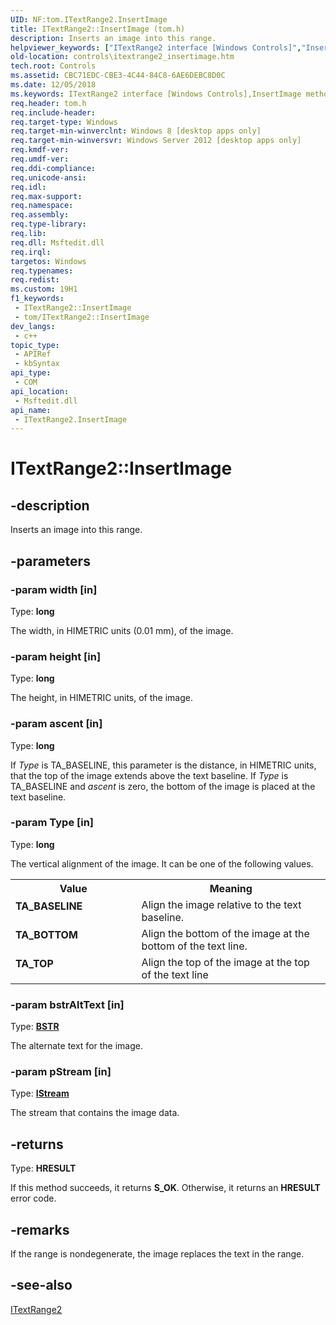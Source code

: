 ```yaml
---
UID: NF:tom.ITextRange2.InsertImage
title: ITextRange2::InsertImage (tom.h)
description: Inserts an image into this range.
helpviewer_keywords: ["ITextRange2 interface [Windows Controls]","InsertImage method","ITextRange2.InsertImage","ITextRange2::InsertImage","InsertImage","InsertImage method [Windows Controls]","InsertImage method [Windows Controls]","ITextRange2 interface","TA_BASELINE","TA_BOTTOM","TA_TOP","controls.itextrange2_insertimage","tom/ITextRange2::InsertImage"]
old-location: controls\itextrange2_insertimage.htm
tech.root: Controls
ms.assetid: CBC71EDC-CBE3-4C44-84C8-6AE6DEBC8D0C
ms.date: 12/05/2018
ms.keywords: ITextRange2 interface [Windows Controls],InsertImage method, ITextRange2.InsertImage, ITextRange2::InsertImage, InsertImage, InsertImage method [Windows Controls], InsertImage method [Windows Controls],ITextRange2 interface, TA_BASELINE, TA_BOTTOM, TA_TOP, controls.itextrange2_insertimage, tom/ITextRange2::InsertImage
req.header: tom.h
req.include-header: 
req.target-type: Windows
req.target-min-winverclnt: Windows 8 [desktop apps only]
req.target-min-winversvr: Windows Server 2012 [desktop apps only]
req.kmdf-ver: 
req.umdf-ver: 
req.ddi-compliance: 
req.unicode-ansi: 
req.idl: 
req.max-support: 
req.namespace: 
req.assembly: 
req.type-library: 
req.lib: 
req.dll: Msftedit.dll
req.irql: 
targetos: Windows
req.typenames: 
req.redist: 
ms.custom: 19H1
f1_keywords:
 - ITextRange2::InsertImage
 - tom/ITextRange2::InsertImage
dev_langs:
 - c++
topic_type:
 - APIRef
 - kbSyntax
api_type:
 - COM
api_location:
 - Msftedit.dll
api_name:
 - ITextRange2.InsertImage
---
```


# ITextRange2::InsertImage


## -description

Inserts an image into this range.

## -parameters

### -param width [in]

Type: <b>long</b>

The width, in HIMETRIC units (0.01 mm), of the image.

### -param height [in]

Type: <b>long</b>

The height, in HIMETRIC units, of the image.

### -param ascent [in]

Type: <b>long</b>

If <i>Type</i> is TA_BASELINE, this parameter is the distance, in HIMETRIC units, that the top of the image extends above the text baseline. If <i>Type</i> is TA_BASELINE and <i>ascent</i> is zero, the bottom of the image is placed at the text baseline.

### -param Type [in]

Type: <b>long</b>

The vertical alignment of the image. It can be one of the following values.

<table>
<tr>
<th>Value</th>
<th>Meaning</th>
</tr>
<tr>
<td width="40%"><a id="TA_BASELINE"></a><a id="ta_baseline"></a><dl>
<dt><b>TA_BASELINE</b></dt>
</dl>
</td>
<td width="60%">
Align the image relative to the text baseline. 

</td>
</tr>
<tr>
<td width="40%"><a id="TA_BOTTOM"></a><a id="ta_bottom"></a><dl>
<dt><b>TA_BOTTOM</b></dt>
</dl>
</td>
<td width="60%">
Align the bottom of the image at the bottom of the text line. 

</td>
</tr>
<tr>
<td width="40%"><a id="TA_TOP"></a><a id="ta_top"></a><dl>
<dt><b>TA_TOP</b></dt>
</dl>
</td>
<td width="60%">
Align the top of the image at the top of the text line

</td>
</tr>
</table>

### -param bstrAltText [in]

Type: <b><a href="https://docs.microsoft.com/previous-versions/windows/desktop/automat/bstr">BSTR</a></b>

The alternate text for the image.

### -param pStream [in]

Type: <b><a href="https://docs.microsoft.com/windows/desktop/api/objidl/nn-objidl-istream">IStream</a></b>

The stream that contains the image data.

## -returns

Type: <b>HRESULT</b>

If this method succeeds, it returns <b xmlns:loc="http://microsoft.com/wdcml/l10n">S_OK</b>. Otherwise, it returns an <b xmlns:loc="http://microsoft.com/wdcml/l10n">HRESULT</b> error code.

## -remarks

If the range is nondegenerate, the image replaces the text in the range.

## -see-also

<a href="https://docs.microsoft.com/windows/desktop/api/tom/nn-tom-itextrange2">ITextRange2</a>

